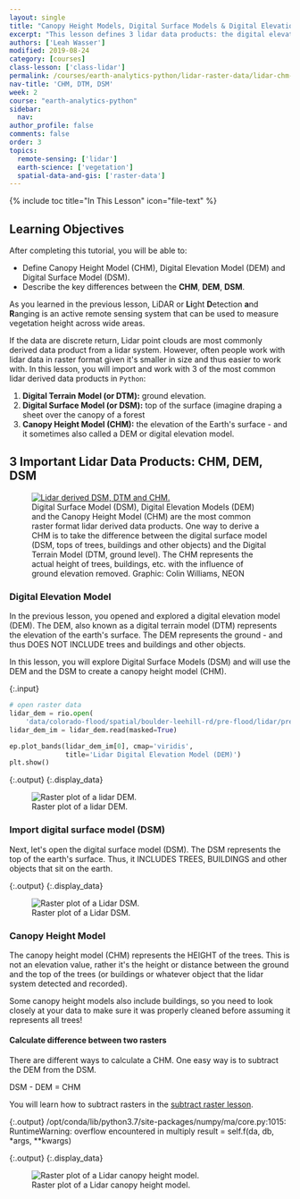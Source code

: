 ```yaml
---
layout: single
title: "Canopy Height Models, Digital Surface Models & Digital Elevation Models - Work With LiDAR Data in Python"
excerpt: "This lesson defines 3 lidar data products: the digital elevation model (DEM), the digital surface model (DSM) and the canopy height model (CHM)."
authors: ['Leah Wasser']
modified: 2019-08-24
category: [courses]
class-lesson: ['class-lidar']
permalink: /courses/earth-analytics-python/lidar-raster-data/lidar-chm-dem-dsm/
nav-title: 'CHM, DTM, DSM'
week: 2
course: "earth-analytics-python"
sidebar:
  nav:
author_profile: false
comments: false
order: 3
topics:
  remote-sensing: ['lidar']
  earth-science: ['vegetation']
  spatial-data-and-gis: ['raster-data']
---
```

{% include toc title="In This Lesson" icon="file-text" %}

<div class='notice--success' markdown="1">

## <i class="fa fa-graduation-cap" aria-hidden="true"></i> Learning Objectives

After completing this tutorial, you will be able to:

* Define Canopy Height Model (CHM), Digital Elevation Model (DEM) and Digital Surface Model (DSM).
* Describe the key differences between the **CHM**, **DEM**, **DSM**.

</div>

As you learned in the previous lesson, LiDAR or **Li**ght **D**etection **a**nd **R**anging is an active remote sensing system that can be used to measure vegetation height across wide areas. 

If the data are discrete return, Lidar point clouds are most commonly derived data product from a lidar system. However, often people work with lidar data in raster format given it's smaller in size and
thus easier to work with. In this lesson, you will import and work with 3 of the most common lidar derived data products in `Python`:

1. **Digital Terrain Model (or DTM):** ground elevation.
2. **Digital Surface Model (or DSM):** top of the surface (imagine draping a sheet over the canopy of a forest
3. **Canopy Height Model (CHM):** the elevation of the Earth's surface - and it sometimes also called a DEM or digital elevation model.

## 3 Important Lidar Data Products: CHM, DEM, DSM

<figure>
   <a href="{{ site.url }}/images/courses/earth-analytics/lidar-raster-data-r/lidarTree-height.png">
   <img src="{{ site.url }}/images/courses/earth-analytics/lidar-raster-data-r/lidarTree-height.png" alt="Lidar derived DSM, DTM and CHM."></a>
   <figcaption>Digital Surface Model (DSM), Digital Elevation Models (DEM) and
   the Canopy Height Model (CHM) are the most common raster format lidar
   derived data products. One way to derive a CHM is to take
   the difference between the digital surface model (DSM, tops of trees, buildings
   and other objects) and the Digital Terrain Model (DTM, ground level). The CHM
   represents the actual height of trees, buildings, etc. with the influence of
   ground elevation removed. Graphic: Colin Williams, NEON
   </figcaption>
</figure>


### Digital Elevation Model

In the previous lesson, you opened and explored a digital elevation model (DEM). The DEM, also known as a digital terrain model (DTM) represents the elevation of the earth's surface. The DEM represents the ground - and thus DOES NOT INCLUDE trees and buildings and other objects.

In this lesson, you will explore Digital Surface Models (DSM) and will use the DEM and the DSM to create a canopy height model (CHM). 


{:.input}
```python
# open raster data
lidar_dem = rio.open(
    'data/colorado-flood/spatial/boulder-leehill-rd/pre-flood/lidar/pre_DTM.tif')
lidar_dem_im = lidar_dem.read(masked=True)

ep.plot_bands(lidar_dem_im[0], cmap='viridis',
              title='Lidar Digital Elevation Model (DEM)')
plt.show()
```

{:.output}
{:.display_data}

<figure>

<img src = "{{ site.url }}/images/courses/earth-analytics-python/02-intro-to-lidar-and-raster/lidar-intro/2018-02-05-lidar03-chm-dtm-dsm/2018-02-05-lidar03-chm-dtm-dsm_3_0.png" alt = "Raster plot of a lidar DEM.">
<figcaption>Raster plot of a lidar DEM.</figcaption>

</figure>




### Import digital surface model (DSM)
Next, let's open the digital surface model (DSM). The DSM represents the top of the earth's surface. Thus, it INCLUDES TREES, BUILDINGS and other objects that sit on the earth.



{:.output}
{:.display_data}

<figure>

<img src = "{{ site.url }}/images/courses/earth-analytics-python/02-intro-to-lidar-and-raster/lidar-intro/2018-02-05-lidar03-chm-dtm-dsm/2018-02-05-lidar03-chm-dtm-dsm_6_0.png" alt = "Raster plot of a Lidar DSM.">
<figcaption>Raster plot of a Lidar DSM.</figcaption>

</figure>




### Canopy Height Model

The canopy height model (CHM) represents the HEIGHT of the trees. This is not an elevation value, rather it's the height or distance between the ground and the top of the trees (or buildings or whatever object that the lidar system detected and recorded). 

Some canopy height models also include buildings, so you need to look closely at your data to make sure it was properly cleaned before assuming it represents all trees!

#### Calculate difference between two rasters

There are different ways to calculate a CHM. One easy way is to subtract the DEM from the DSM.

DSM - DEM = CHM

You will learn how to subtract rasters in the [subtract raster lesson](/courses/earth-analytics-python/lidar-raster-data/subtract-rasters-in-python/).


{:.output}
    /opt/conda/lib/python3.7/site-packages/numpy/ma/core.py:1015: RuntimeWarning: overflow encountered in multiply
      result = self.f(da, db, *args, **kwargs)



{:.output}
{:.display_data}

<figure>

<img src = "{{ site.url }}/images/courses/earth-analytics-python/02-intro-to-lidar-and-raster/lidar-intro/2018-02-05-lidar03-chm-dtm-dsm/2018-02-05-lidar03-chm-dtm-dsm_8_1.png" alt = "Raster plot of a Lidar canopy height model.">
<figcaption>Raster plot of a Lidar canopy height model.</figcaption>

</figure>



